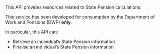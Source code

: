 This API provides resources related to State Pension calculations.

This service has been developed for consumption by the Department of Work and Pensions (DWP) **only**.

In particular, this API can:

* Retrieve an individual’s State Pension information
* Finalise an individual’s State Pension information
